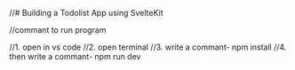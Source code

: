 //# Building a Todolist App using SvelteKit

//commant to run program

//1. open in vs code
//2. open terminal
//3. write a commant- npm install
//4. then write a commant- npm run dev
